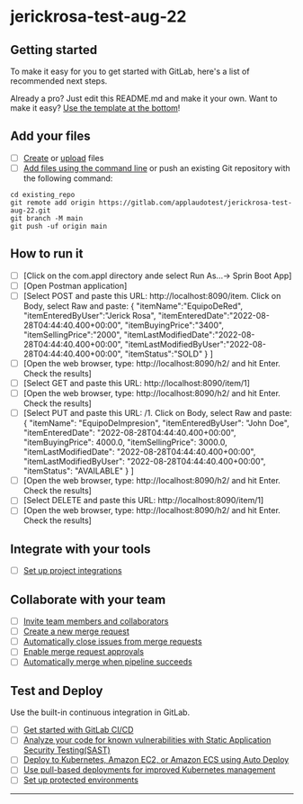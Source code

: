 ﻿# jerickrosa-test-aug-22



## Getting started

To make it easy for you to get started with GitLab, here's a list of recommended next steps.

Already a pro? Just edit this README.md and make it your own. Want to make it easy? [Use the template at the bottom](#editing-this-readme)!

## Add your files

- [ ] [Create](https://docs.gitlab.com/ee/user/project/repository/web_editor.html#create-a-file) or [upload](https://docs.gitlab.com/ee/user/project/repository/web_editor.html#upload-a-file) files
- [ ] [Add files using the command line](https://docs.gitlab.com/ee/gitlab-basics/add-file.html#add-a-file-using-the-command-line) or push an existing Git repository with the following command:

```
cd existing_repo
git remote add origin https://gitlab.com/applaudotest/jerickrosa-test-aug-22.git
git branch -M main
git push -uf origin main
```
## How to run it
- [ ] [Click on the com.appl directory ande select Run As...→ Sprin Boot App]
- [ ] [Open Postman application]
- [ ] [Select POST and paste this URL: http://localhost:8090/item. Click on Body, select Raw and paste:
{
"itemName":"EquipoDeRed",
"itemEnteredByUser":"Jerick Rosa",
"itemEnteredDate":"2022-08-28T04:44:40.400+00:00",
"itemBuyingPrice":"3400",
"itemSellingPrice":"2000",
"itemLastModifiedDate":"2022-08-28T04:44:40.400+00:00",
"itemLastModifiedByUser":"2022-08-28T04:44:40.400+00:00",
"itemStatus":"SOLD"
}
]
- [ ] [Open the web browser, type: http://localhost:8090/h2/ and hit Enter. Check the results]
- [ ] [Select GET and paste this URL: http://localhost:8090/item/1]
- [ ] [Open the web browser, type: http://localhost:8090/h2/ and hit Enter. Check the results]
- [ ] [Select PUT and paste this URL: /1. Click on Body, select Raw and paste:
{
"itemName": "EquipoDeImpresion",
"itemEnteredByUser": "John Doe",
"itemEnteredDate": "2022-08-28T04:44:40.400+00:00",
"itemBuyingPrice": 4000.0,
"itemSellingPrice": 3000.0,
"itemLastModifiedDate": "2022-08-28T04:44:40.400+00:00",
"itemLastModifiedByUser": "2022-08-28T04:44:40.400+00:00",
"itemStatus": "AVAILABLE"
}
]
- [ ] [Open the web browser, type: http://localhost:8090/h2/ and hit Enter. Check the results]
- [ ] [Select DELETE and paste this URL: http://localhost:8090/item/1]
- [ ] [Open the web browser, type: http://localhost:8090/h2/ and hit Enter. Check the results]

## Integrate with your tools

- [ ] [Set up project integrations](https://gitlab.com/applaudotest/jerickrosa-test-aug-22/-/settings/integrations)

## Collaborate with your team

- [ ] [Invite team members and collaborators](https://docs.gitlab.com/ee/user/project/members/)
- [ ] [Create a new merge request](https://docs.gitlab.com/ee/user/project/merge_requests/creating_merge_requests.html)
- [ ] [Automatically close issues from merge requests](https://docs.gitlab.com/ee/user/project/issues/managing_issues.html#closing-issues-automatically)
- [ ] [Enable merge request approvals](https://docs.gitlab.com/ee/user/project/merge_requests/approvals/)
- [ ] [Automatically merge when pipeline succeeds](https://docs.gitlab.com/ee/user/project/merge_requests/merge_when_pipeline_succeeds.html)

## Test and Deploy

Use the built-in continuous integration in GitLab.

- [ ] [Get started with GitLab CI/CD](https://docs.gitlab.com/ee/ci/quick_start/index.html)
- [ ] [Analyze your code for known vulnerabilities with Static Application Security Testing(SAST)](https://docs.gitlab.com/ee/user/application_security/sast/)
- [ ] [Deploy to Kubernetes, Amazon EC2, or Amazon ECS using Auto Deploy](https://docs.gitlab.com/ee/topics/autodevops/requirements.html)
- [ ] [Use pull-based deployments for improved Kubernetes management](https://docs.gitlab.com/ee/user/clusters/agent/)
- [ ] [Set up protected environments](https://docs.gitlab.com/ee/ci/environments/protected_environments.html)

***


